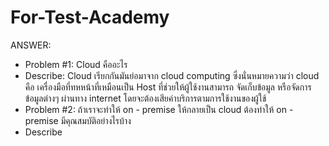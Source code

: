 # For-Test-Academy
<!-- - Cloud คืออะไร ถ้าเราจะทำให้ on - premise ให้กลายเป็น cloud ต้องทำให้ on - premise มีคุณสมบัติอย่างไรบ้าง ตอบคำถาม พร้อมอธิบาย

- ให้ทำการ containerize code ที่ให้มา พร้อมทั้งเปลี่ยนแสดงผลลัพธ์ทาง browser เป็นคำว่า Nong Kai Mai Chai Nong Ped -->


ANSWER:
- Problem #1: Cloud คืออะไร
- Describe: Cloud เรียกกันมันย่อมาจาก cloud computing ซึ่งนั่นหมายความว่า cloud คือ เครื่องมือที่ทหหน้าที่เหมือนเป็น Host ที่ช่วยให้ผู้ใช้งานสามารถ จัดเก็บข้อมูล หรือจัดการข้อมูลต่างๆ ผ่านทาง internet โดยจะต้องเสียค่าบริการตามการใช้งานของผู้ใช้ 
- Problem #2: ถ้าเราจะทำให้ on - premise ให้กลายเป็น cloud ต้องทำให้ on - premise มีคุณสมบัติอย่างไรบ้าง
- Describe


